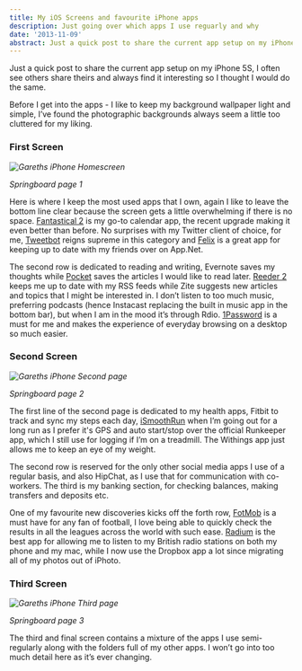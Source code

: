 ```yaml
---
title: My iOS Screens and favourite iPhone apps
description: Just going over which apps I use reguarly and why
date: '2013-11-09'
abstract: Just a quick post to share the current app setup on my iPhone 5S, I often see others share theirs and always find it interesting so I thought I would do the same. Before I get into the apps - I like to keep my background wallpaper light and simple, I’ve...
---
```


Just a quick post to share the current app setup on my iPhone 5S, I often see others share theirs and always find it interesting so I thought I would do the same.

Before I get into the apps - I like to keep my background wallpaper light and simple, I’ve found the photographic backgrounds always seem a little too cluttered for my liking.

###	First Screen

*![Gareths iPhone Homescreen](/assets/images/posts/gareth-screen1.png "Gareths iPhone Homescreen")*

_Springboard page 1_

Here is where I keep the most used apps that I own, again I like to leave the bottom line clear because the screen gets a little overwhelming if there is no space. [Fantastical 2](http://flexibits.com/fantastical-iphone) is my go-to calendar app, the recent upgrade making it even better than before. No surprises with my Twitter client of choice, for me, [Tweetbot](http://tapbots.com/software/tweetbot/) reigns supreme in this category and [Felix](http://tigerbears.com/felix/) is a great app for keeping up to date with my friends over on App.Net. 

The second row is dedicated to reading and writing, Evernote saves my thoughts while [Pocket](http://getpocket.com/ipad/) saves the articles I would like to read later. [Reeder 2](http://reederapp.com/ios/) keeps me up to date with my RSS feeds while Zite suggests new articles and topics that I might be interested in. I don’t listen to too much music, preferring podcasts (hence Instacast replacing the built in music app in the bottom bar), but when I am in the mood it’s through Rdio. [1Password](http://learn.agilebits.com/1Password4/iOS/) is a must for me and makes the experience of everyday browsing on a desktop so much easier.

### Second Screen

*![Gareths iPhone Second page](/assets/images/posts/gareth-screen2.png "Gareths iPhone Second page")*


_Springboard page 2_

The first line of the second page is dedicated to my health apps, Fitbit to track and sync my steps each day, [iSmoothRun](http://www.ismoothrun.com') when I’m going out for a long run as I prefer it's GPS and auto start/stop over the official Runkeeper app, which I still use for logging if I’m on a treadmill. The Withings app just allows me to keep an eye of my weight. 

The second row is reserved for the only other social media apps I use of a regular basis, and also HipChat, as I use that for communication with co-workers. The third is my banking section, for checking balances, making transfers and deposits etc. 

One of my favourite new discoveries kicks off the forth row, 
[FotMob](http://www.fotmob.com) is a must have for any fan of football, I love being able to quickly check the results in all the leagues across the world with such ease. [Radium](http://catpigstudios.com) is the best app for allowing me to listen to my British radio stations on both my phone and my mac, while I now use the Dropbox app a lot since migrating all of my photos out of iPhoto.

### Third Screen

*![Gareths iPhone Third page](/assets/images/posts/gareth-screen3.png "Gareths iPhone Third page")*

_Springboard page 3_

The third and final screen contains a mixture of the apps I use semi-regularly along with the folders full of my other apps. I won’t go into too much detail here as it’s ever changing.